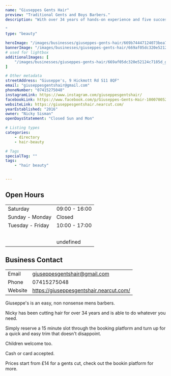 ```yaml
---
name: "Giuseppes Gents Hair"
preview: "Traditional Gents and Boys Barbers."
description: "With over 34 years of hands-on experience and five successful years in business, Giuseppe's offers expert haircuts for all hair types in a friendly and professional atmosphere. 
   
‍"
type: "beauty"

heroImage: "/images/businesses/giuseppes-gents-hair/669b74447124073bea79d35b_thumb.jpg"
bannerImage: "/images/businesses/giuseppes-gents-hair/669af05dc320e52124c7185d_guiseppes3.jpg"
# used for lightbox
additionalImages: [
    "/images/businesses/giuseppes-gents-hair/669af05dc320e52124c7185d_guiseppes3.jpg"
]

# Other metadata
streetAddress: "Giuseppe's, 9 Hickmott Rd S11 8QF"
email: "giuseppesgentshair@gmail.com"
phoneNumber: "07415275048"
instagramLink: https://www.instagram.com/giuseppesgentshair/
facebookLink: https://www.facebook.com/p/Giuseppes-Gents-Hair-100070052318963/
websiteLink: https://giuseppesgentshair.nearcut.com/
yearEstablished: "2016"
owner: "Nicky Sisman"
openDaysStatement: "Closed Sun and Mon"

# Listing types
categories:
    - directory
    - hair-beauty

# Tags
specialTag: ""
tags:
    - "hair beauty"


---
```


## Open Hours

|                  |               |
| ---------------- | ------------- |
| Saturday         | 09:00 - 16:00 |
| Sunday - Monday  | Closed        |
| Tuesday - Friday | 10:00 - 17:00 |
| ‍                |               |
|                  | undefined     |

## Business Contact

|         |                                         |
| ------- | --------------------------------------- |
| Email   | giuseppesgentshair@gmail.com            |
| Phone   | 07415275048                             |
| Website | https://giuseppesgentshair.nearcut.com/ |

Giuseppe's is an easy, non nonsense mens barbers.

Nicky has been cutting hair for over 34 years and is able to do whatever you need.

Simply reserve a 15 minute slot through the booking platform and turn up for a quick and easy trim that doesn't disappoint.

Children welcome too.

Cash or card accepted.

Prices start from £14 for a gents cut, check out the bookin platform for more.